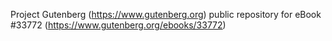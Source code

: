 Project Gutenberg (https://www.gutenberg.org) public repository for eBook #33772 (https://www.gutenberg.org/ebooks/33772)
